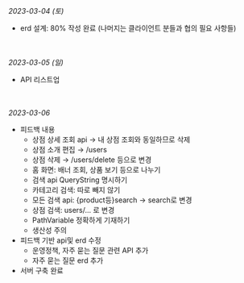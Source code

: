 

*2023-03-04 (토)*

- erd 설계: 80% 작성 완료 (나머지는 클라이언트 분들과 협의 필요 사항들)

<br></br>
*2023-03-05 (일)*

- API 리스트업

<br></br>
*2023-03-06*

- 피드백 내용
    - 상점 상세 조회 api → 내 상점 조회와 동일하므로 삭제
    - 상점 소개 편집 → /users
    - 상점 삭제 → /users/delete 등으로 변경
    - 홈 화면: 배너 조회, 상품 보기 등으로 나누기
    - 검색 api QueryString 명시하기
    - 카테고리 검색: 따로 빼지 않기
    - 모든 검색 api: {product등}search → search로 변경
    - 상점 검색: users/… 로 변경
    - PathVariable 정확하게 기재하기
    - 생산성 주의
- 피드백 기반 api및 erd 수정
    - 운영정책, 자주 묻는 질문 관련 API 추가
    - 자주 묻는 질문 erd 추가
- 서버 구축 완료


